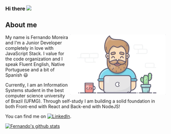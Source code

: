 ### Hi there <img src="https://raw.githubusercontent.com/MartinHeinz/MartinHeinz/master/wave.gif" width="30px">

<!--
**ofernandopro/ofernandopro** is a ✨ _special_ ✨ repository because its `README.md` (this file) appears on your GitHub profile.

Here are some ideas to get you started:

- 🔭 I’m currently working on ...
- 🌱 I’m currently learning ...
- 👯 I’m looking to collaborate on ...
- 🤔 I’m looking for help with ...
- 💬 Ask me about ...
- 📫 How to reach me: ...
- 😄 Pronouns: ...
- ⚡ Fun fact: ...
-->

## About me

<img src="https://github.com/ofernandopro/ofernandopro/blob/master/codegif.gif" align="right" width="300">

My name is Fernando Moreira and I'm a Junior Developer completely in love with JavaScript Stack. I value for the code organization and I speak Fluent English, Native Portuguese and a bit of Spanish 😃

Currently, I am an Information Systems student in the best computer science university of Brazil (UFMG). Through self-study I am building a solid foundation in both Front-end with React and Back-end with NodeJS!


<!-- Actual text -->

You can find me on [![LinkedIn][2.2]][2].

<!-- Icons -->

[2.2]: https://raw.githubusercontent.com/MartinHeinz/MartinHeinz/master/linkedin-3-16.png (LinkedIn icon without padding)

<!-- Links to your social media accounts -->

[1]: https://twitter.com/oprogexpert
[2]: https://www.linkedin.com/in/fernando-moreira-0307a7198/


[![Fernando's github stats](https://github-readme-stats.vercel.app/api?username=ofernandopro&theme=radical)](https://github.com/ofernandopro/github-readme-stats)


